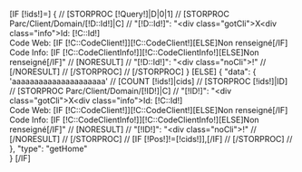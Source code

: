 [IF [!ids!]=]
        {
//                [STORPROC [!Query!]|D|0|1]
//                        [STORPROC Parc/Client/Domain/[!D::Id!]|C]
//                        "[!D::Id!]": "<div class=\"gotCli\">X</div><div class=\"info\">Id: [!C::Id!] <br/>Code Web: [IF [!C::CodeClient!]][!C::CodeClient!][ELSE]Non renseigné[/IF] <br/>Code Info: [IF [!C::CodeClientInfo!]][!C::CodeClientInfo!][ELSE]Non renseigné[/IF]</div>"
//                        [NORESULT]
//                        "[!D::Id!]": "<div class=\"noCli\">!</div>"
//                        [/NORESULT]
//                        [/STORPROC]
//                [/STORPROC]
        }
[ELSE]
        {
        "data":     {
                'aaaaaaaaaaaaaaaaaaaaa'
//                [COUNT [!ids!]|cids]
//                [STORPROC [!ids!]|ID]
//                        [STORPROC Parc/Client/Domain/[!ID!]|C]
//                        "[!ID!]": "<div class=\"gotCli\">X</div><div class=\"info\">Id: [!C::Id!] <br/>Code Web: [IF [!C::CodeClient!]][!C::CodeClient!][ELSE]Non renseigné[/IF] <br/>Code Info: [IF [!C::CodeClientInfo!]][!C::CodeClientInfo!][ELSE]Non renseigné[/IF]</div>"
//                        [NORESULT]
//                        "[!ID!]": "<div class=\"noCli\">!</div>"
//                        [/NORESULT]
//                        [/STORPROC]
//                        [IF [!Pos!]!=[!cids!]],[/IF]
//                [/STORPROC]
//                },
        "type":   "getHome"  
        }
[/IF]